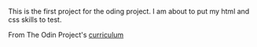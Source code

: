 This is the first project for the oding project. I am about to put my html and css skills to test.

From The Odin Project's [curriculum](http://www.theodinproject.com/courses/web-development-101/lessons/html-css)